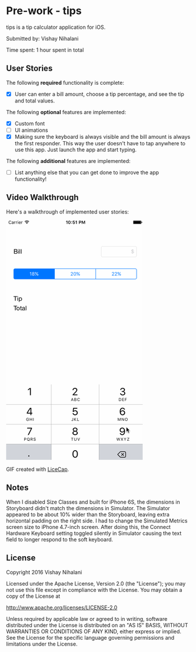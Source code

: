 # Pre-work - tips

tips is a tip calculator application for iOS.

Submitted by: Vishay Nihalani

Time spent: 1 hour spent in total

## User Stories

The following **required** functionality is complete:
* [x] User can enter a bill amount, choose a tip percentage, and see the tip and total values.

The following **optional** features are implemented:
* [x] Custom font
* [ ] UI animations
* [x] Making sure the keyboard is always visible and the bill amount is always the first responder. This way the user doesn't have to tap anywhere to use this app. Just launch the app and start typing.

The following **additional** features are implemented:

- [ ] List anything else that you can get done to improve the app functionality!

## Video Walkthrough

Here's a walkthrough of implemented user stories:

![tips demo](demo.gif)

GIF created with [LiceCap](http://www.cockos.com/licecap/).

## Notes

When I disabled Size Classes and built for iPhone 6S, the dimensions in Storyboard didn't match the dimensions in Simulator. The Simulator
appeared to be about 10% wider than the Storyboard, leaving extra horizontal padding on the right side. I had to change the Simulated Metrics
screen size to iPhone 4.7-inch screen. After doing this, the Connect Hardware Keyboard setting toggled silently in Simulator causing the
text field to longer respond to the soft keyboard.

## License

Copyright 2016 Vishay Nihalani

Licensed under the Apache License, Version 2.0 (the "License");
you may not use this file except in compliance with the License.
You may obtain a copy of the License at

http://www.apache.org/licenses/LICENSE-2.0

Unless required by applicable law or agreed to in writing, software
distributed under the License is distributed on an "AS IS" BASIS,
WITHOUT WARRANTIES OR CONDITIONS OF ANY KIND, either express or implied.
See the License for the specific language governing permissions and
limitations under the License.

